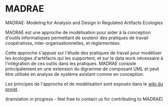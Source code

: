 # MADRAE
MADRAE: Modeling for Analysis and Design in Regulated Artifacts Ecologies

MADRAE est une approche de modélisation pour aider à la conception d'outils informatiques permettant de soutenir des pratiques de travail coopératives, inter-organisationnelles, et réglementées.

Cette approche s'appuie sur l'étude des pratiques de travail pour modéliser les écologies d'artéfacts qui les supportent, et sur le data work nécessaire à l'intégration de ces outils dans les pratiques. MADRAE consiste principalement en une extension du digramme de composant UML et peut être utilisée en analyse de système existant comme en conception.

Les principes de l'approche et de modélisation sont exposés dans le [wiki du projet](https://github.com/Clement-Cormi/MADRAE/wiki).

(translation in progress - feel free to contact us for contributing to MADRAE)
